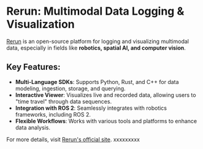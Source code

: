 # Rerun: Multimodal Data Logging & Visualization

[Rerun](https://rerun.io/) is an open-source platform for logging and visualizing multimodal data, especially in fields like **robotics, spatial AI, and computer vision**.

## Key Features:
- **Multi-Language SDKs**: Supports Python, Rust, and C++ for data modeling, ingestion, storage, and querying.
- **Interactive Viewer**: Visualizes live and recorded data, allowing users to "time travel" through data sequences.
- **Integration with ROS 2**: Seamlessly integrates with robotics frameworks, including ROS 2.
- **Flexible Workflows**: Works with various tools and platforms to enhance data analysis.

For more details, visit [Rerun's official site](https://rerun.io/).
xxxxxxxxx
